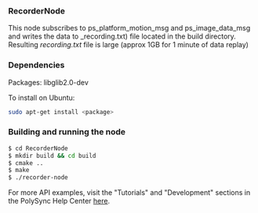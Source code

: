 ### RecorderNode

This node subscribes to ps_platform_motion_msg and ps_image_data_msg and writes the data to _recording.txt) file located in the build directory. Resulting _recording.txt_ file is large (approx 1GB for 1 minute of data replay)

### Dependencies

Packages: libglib2.0-dev

To install on Ubuntu:

```bash
sudo apt-get install <package>
```

### Building and running the node

```bash
$ cd RecorderNode
$ mkdir build && cd build
$ cmake ..
$ make
$ ./recorder-node
```

For more API examples, visit the "Tutorials" and "Development" sections in the PolySync Help Center [here](https://help.polysync.io/articles/).

